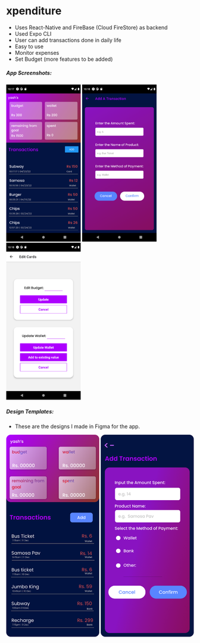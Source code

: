 # xpenditure

- Uses React-Native and FireBase (Cloud FireStore) as backend
- Used Expo CLI
- User can add transactions done in daily life
- Easy to use
- Monitor expenses
- Set Budget
(more features to be added)

##### App Screenshots:

<img src="./assets/working-app-images/HomeScreen.png" alt="Home Screen" width="200">
<img src="./assets/working-app-images/AddTransactionScreen.png" alt="Add Transaction Screen" width="200">
<img src="./assets/working-app-images/EditCardsScreen.png" alt="Edit Cards Screen" width="200">

##### Design Templates:
- These are the designs I made in Figma for the app.

<img src="./assets/design/HomeScreen.png" alt="Home Screen Design" width="250"/>
<img src="./assets/design/AddTransactionScreen.png" alt="Add New Transaction Screen Design" width="250"/>
